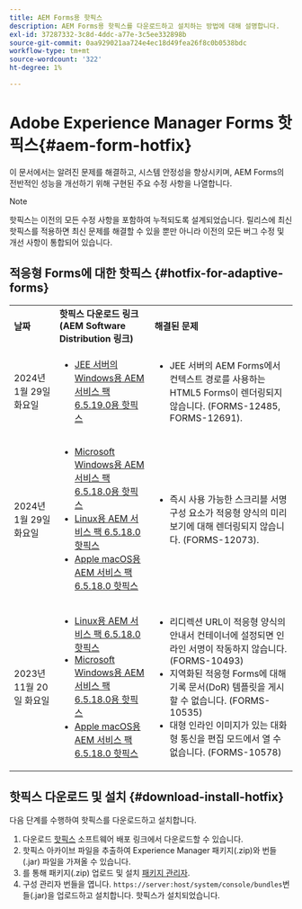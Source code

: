 ```yaml
---
title: AEM Forms용 핫픽스
description: AEM Forms용 핫픽스를 다운로드하고 설치하는 방법에 대해 설명합니다.
exl-id: 37287332-3c8d-4ddc-a77e-3c5ee332898b
source-git-commit: 0aa929021aa724e4ec18d49fea26f8c0b0538bdc
workflow-type: tm+mt
source-wordcount: '322'
ht-degree: 1%

---
```


# Adobe Experience Manager Forms 핫픽스{#aem-form-hotfix}

이 문서에서는 알려진 문제를 해결하고, 시스템 안정성을 향상시키며, AEM Forms의 전반적인 성능을 개선하기 위해 구현된 주요 수정 사항을 나열합니다.

>[!NOTE]
>
> 핫픽스는 이전의 모든 수정 사항을 포함하여 누적되도록 설계되었습니다. 릴리스에 최신 핫픽스를 적용하면 최신 문제를 해결할 수 있을 뿐만 아니라 이전의 모든 버그 수정 및 개선 사항이 통합되어 있습니다.

## 적응형 Forms에 대한 핫픽스 {#hotfix-for-adaptive-forms}

<table>
  <tbody>
  <tr>
    <td><strong>날짜</strong></td>
    <td><strong>핫픽스 다운로드 링크(AEM Software Distribution 링크)</strong></td>
    <td><strong>해결된 문제</strong></td>
  </tr>
  <tr>
    <td>2024년 1월 29일 화요일</td>
     <td>
     <ul>
     <li><a href="https://experience.adobe.com/#/downloads/content/software-distribution/en/aem.html?package=%2Fcontent%2Fsoftware-distribution%2Fen%2Fdetails.html%2Fcontent%2Fdam%2Faem%2Fpublic%2Fadobe%2Fpackages%2Fcq650%2Ffd%2Fforms-foundation-qs-content-4.0.170-FORMS-12692-B0001.zip">JEE 서버의 Windows용 AEM 서비스 팩 6.5.19.0용 핫픽스</a> </li>
     </ul>
     </td>
    <td>
    <ul>
    <li>JEE 서버의 AEM Forms에서 컨텍스트 경로를 사용하는 HTML5 Forms이 렌더링되지 않습니다. (FORMS-12485, FORMS-12691).</li>
    </ul>
    </td>    
  </tr>
  <tr>
    <td>2024년 1월 29일 화요일</td>
     <td>
     <ul>
     <li><a href="https://experience.adobe.com/#/downloads/content/software-distribution/en/aem.html?package=%2Fcontent%2Fsoftware-distribution%2Fen%2Fdetails.html%2Fcontent%2Fdam%2Faem%2Fpublic%2Fadobe%2Fpackages%2Fcq650%2Ffd%2Fadobe-aemfd-win-pkg-6.0.1016-004.zip">Microsoft Windows용 AEM 서비스 팩 6.5.18.0용 핫픽스</a> </li>
     <li><a href="https://experience.adobe.com/#/downloads/content/software-distribution/en/aem.html?package=%2Fcontent%2Fsoftware-distribution%2Fen%2Fdetails.html%2Fcontent%2Fdam%2Faem%2Fpublic%2Fadobe%2Fpackages%2Fcq650%2Ffd%2Fadobe-aemfd-linux-pkg-6.0.1016-004.zip">Linux용 AEM 서비스 팩 6.5.18.0 핫픽스</a></li>
     <li><a href="https://experience.adobe.com/#/downloads/content/software-distribution/en/aem.html?package=%2Fcontent%2Fsoftware-distribution%2Fen%2Fdetails.html%2Fcontent%2Fdam%2Faem%2Fpublic%2Fadobe%2Fpackages%2Fcq650%2Ffd%2Fadobe-aemfd-osx-pkg-6.0.1016-004.zip">Apple macOS용 AEM 서비스 팩 6.5.18.0 핫픽스</a></li>
     </ul>
     </td>
    <td>
    <ul>
    <li> 즉시 사용 가능한 스크리블 서명 구성 요소가 적응형 양식의 미리 보기에 대해 렌더링되지 않습니다. (FORMS-12073).</li>
    </ul>
    </td>    
   </tr>
   <tr>
    <td>2023년 11월 20일 화요일</td>
     <td>
     <ul>
     <li><a href="https://experience.adobe.com/#/downloads/content/software-distribution/en/aem.html?package=/content/software-distribution/en/details.html/content/dam/aem/public/adobe/packages/cq650/servicepack/fd/adobe-aemfd-linux-pkg-6.0.1016-002.zip">Linux용 AEM 서비스 팩 6.5.18.0 핫픽스</a> </li>
     <li><a href="https://experience.adobe.com/#/downloads/content/software-distribution/en/aem.html?package=/content/software-distribution/en/details.html/content/dam/aem/public/adobe/packages/cq650/servicepack/fd/adobe-aemfd-win-pkg-6.0.1016-002.zip">Microsoft Windows용 AEM 서비스 팩 6.5.18.0용 핫픽스</a> </li>
     <li><a href="https://experience.adobe.com/#/downloads/content/software-distribution/en/aem.html?package=/content/software-distribution/en/details.html/content/dam/aem/public/adobe/packages/cq650/servicepack/fd/adobe-aemfd-osx-pkg-6.0.1016-002.zip">Apple macOS용 AEM 서비스 팩 6.5.18.0 핫픽스</a></li>
     </ul>
     </td>
    <td>
    <ul>
    <li>리디렉션 URL이 적응형 양식의 안내서 컨테이너에 설정되면 인라인 서명이 작동하지 않습니다. (FORMS-10493)</li>
    <li>지역화된 적응형 Forms에 대해 기록 문서(DoR) 템플릿을 게시할 수 없습니다. (FORMS-10535)</li>
    <li>대형 인라인 이미지가 있는 대화형 통신을 편집 모드에서 열 수 없습니다. (FORMS-10578)</li>
    </ul>
    </td>    
  </tr>
  <tbody>
</table>

## 핫픽스 다운로드 및 설치 {#download-install-hotfix}

다음 단계를 수행하여 핫픽스를 다운로드하고 설치합니다.

1. 다운로드 [핫픽스](#hotfix-for-adaptive-forms) 소프트웨어 배포 링크에서 다운로드할 수 있습니다.
1. 핫픽스 아카이브 파일을 추출하여 Experience Manager 패키지(.zip)와 번들(.jar) 파일을 가져올 수 있습니다.
1. 를 통해 패키지(.zip) 업로드 및 설치 [패키지 관리자](https://experienceleague.adobe.com/docs/experience-manager-65/content/sites/administering/contentmanagement/package-manager.html?lang=es#accessing).
1. 구성 관리자 번들을 엽니다. `https://server:host/system/console/bundles`번들(.jar)을 업로드하고 설치합니다. 핫픽스가 설치되었습니다.
